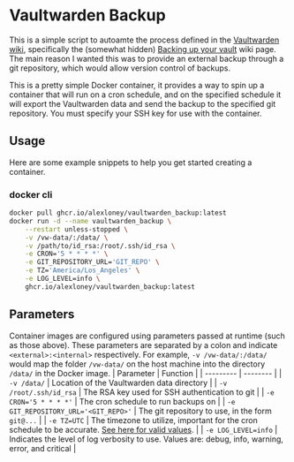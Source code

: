# Vaultwarden Backup
This is a simple script to autoamte the process defined in the [Vaultwarden wiki](https://github.com/dani-garcia/vaultwarden/wiki), specifically the (somewhat hidden) [Backing up your vault](https://github.com/dani-garcia/vaultwarden/wiki/Backing-up-your-vault) wiki page. The main reason I wanted this was to provide an external backup through a git repository, which would allow version control of backups.

This is a pretty simple Docker container, it provides a way to spin up a container that will run on a cron schedule, and on the specified schedule it will export the Vaultwarden data and send the backup to the specified git repository. You must specify your SSH key for use with the container.

## Usage
Here are some example snippets to help you get started creating a container.

### docker cli
```bash
docker pull ghcr.io/alexloney/vaultwarden_backup:latest
docker run -d --name vaultwarden_backup \
    --restart unless-stopped \
    -v /vw-data/:/data/ \
    -v /path/to/id_rsa:/root/.ssh/id_rsa \
    -e CRON='5 * * * *' \
    -e GIT_REPOSITORY_URL='GIT_REPO' \
    -e TZ='America/Los_Angeles' \
    -e LOG_LEVEL=info \
    ghcr.io/alexloney/vaultwarden_backup:latest
```

## Parameters
Container images are configured using parameters passed at runtime (such as those above). These parameters are separated by a colon and indicate `<external>:<internal>` respectively. For example, `-v /vw-data/:/data/` would map the folder `/vw-data/` on the host machine into the directory `/data/` in the Docker image.
| Parameter | Function |
| --------- | -------- |
| `-v /data/` | Location of the Vaultwarden data directory |
| `-v /root/.ssh/id_rsa` | The RSA key used for SSH authentication to git |
| `-e CRON='5 * * * *'` | The cron schedule to run backups on |
| `-e GIT_REPOSITORY_URL='<GIT_REPO>'` | The git repository to use, in the form `git@...` |
| `-e TZ=UTC` | The timezone to utilize, important for the cron schedule to be accurate. [See here for valid values](https://en.wikipedia.org/wiki/List_of_tz_database_time_zones). |
| `-e LOG_LEVEL=info` | Indicates the level of log verbosity to use. Values are: debug, info, warning, error, and critical |


